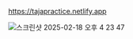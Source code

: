 https://tajapractice.netlify.app


![스크린샷 2025-02-18 오후 4 23 47](https://github.com/user-attachments/assets/2684c015-c4c1-486c-b9d5-f780c24a64b6)
